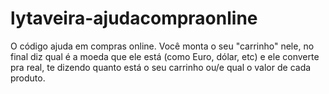 # lytaveira-ajudacompraonline
O código ajuda em compras online. Você monta o seu "carrinho" nele, no final diz qual é a moeda que ele está (como Euro, dólar, etc) e ele converte pra real, te dizendo quanto está o seu carrinho ou/e qual o valor de cada produto.
